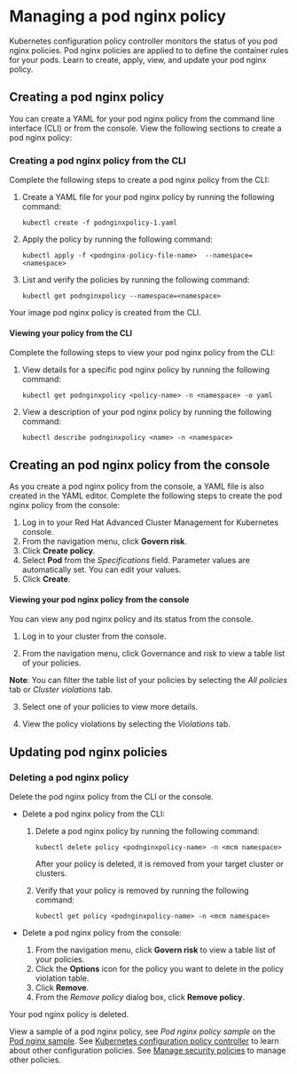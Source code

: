 # Managing a pod nginx policy

Kubernetes configuration policy controller monitors the status of you pod nginx policies. Pod nginx policies are applied to to define the container rules for your pods. Learn to create, apply, view, and update your pod nginx policy. 

## Creating a pod nginx policy 

You can create a YAML for your pod nginx policy from the command line interface (CLI) or from the console. View the following sections to create a pod nginx policy: 

### Creating a pod nginx policy from the CLI

Complete the following steps to create a pod nginx policy from the CLI:

1. Create a YAML file for your pod nginx policy by running the following command:

   ```
   kubectl create -f podnginxpolicy-1.yaml
   ```

2. Apply the policy by running the following command:

   ```
   kubectl apply -f <podnginx-policy-file-name>  --namespace=<namespace>
   ```

3. List and verify the policies by running the following command:

   ```
   kubectl get podnginxpolicy --namespace=<namespace>
   ```

Your image pod nginx policy is created from the CLI. 

#### Viewing your policy from the CLI 

Complete the following steps to view your pod nginx policy from the CLI:

1. View details for a specific pod nginx policy by running the following command:

   ```
   kubectl get podnginxpolicy <policy-name> -n <namespace> -o yaml
   ```

2. View a description of your pod nginx policy by running the following command:

   ```
   kubectl describe podnginxpolicy <name> -n <namespace>
   ```

## Creating an pod nginx policy from the console

As you create a pod nginx policy from the console, a YAML file is also created in the YAML editor. Complete the following steps to create the pod nginx policy from the console:

1. Log in to your Red Hat Advanced Cluster Management for Kubernetes console.
2. From the navigation menu, click **Govern risk**. 
3. Click **Create policy**. 
4. Select **Pod** from the _Specifications_ field. Parameter values are automatically set. You can edit your values.
5. Click **Create**.

#### Viewing your pod nginx policy from the console

You can view any pod nginx policy and its status from the console.

1. Log in to your cluster from the console.

2. From the navigation menu, click Governance and risk to view a table list of your policies.

  **Note**: You can filter the table list of your policies by selecting the _All policies_ tab or _Cluster violations_ tab.

3. Select one of your policies to view more details.

4. View the policy violations by selecting the _Violations_ tab.

## Updating pod nginx policies

### Deleting a pod nginx policy

Delete the pod nginx policy from the CLI or the console. 

* Delete a pod nginx policy from the CLI:

  1. Delete a pod nginx policy by running the following command: <!--verify command `namespace`-->

      ```
      kubectl delete policy <podnginxpolicy-name> -n <mcm namespace>  
      ```

      After your policy is deleted, it is removed from your target cluster or clusters.

  2. Verify that your policy is removed by running the following command:

      ```
      kubectl get policy <podnginxpolicy-name> -n <mcm namespace>
      ```
      
* Delete a pod nginx policy from the console:

  1. From the navigation menu, click **Govern risk** to view a table list of your policies.
  2. Click the **Options** icon for the policy you want to delete in the policy violation table.
  3. Click **Remove**.
  4. From the _Remove policy_ dialog box, click **Remove policy**.

Your pod nginx policy is deleted.

View a sample of a pod nginx policy, see _Pod nginx policy sample_ on the [Pod nginx sample](pod_nginx_policy.md). See [Kubernetes configuration policy controller](config_policy_ctrl.md) to learn about other configuration policies. See [Manage security policies](manage_policy_overview.md) to manage other policies.